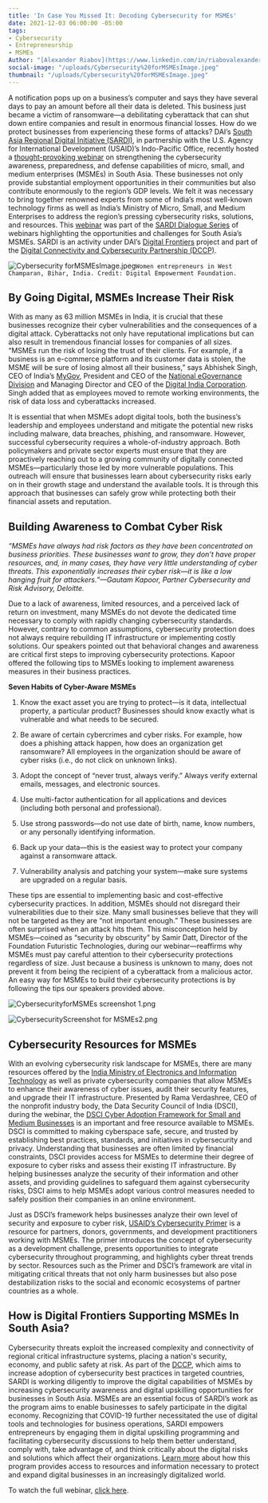 ```yaml
---
title: 'In Case You Missed It: Decoding Cybersecurity for MSMEs'
date: 2021-12-03 06:00:00 -05:00
tags:
- Cybersecurity
- Entrepreneurship
- MSMEs
Author: "[Alexander Riabov](https://www.linkedin.com/in/riabovalexander/)"
social-image: "/uploads/Cybersecurity%20forMSMEsImage.jpeg"
thumbnail: "/uploads/Cybersecurity%20forMSMEsImage.jpeg"
---
```


A notification pops up on a business’s computer and says they have several days to pay an amount before all their data is deleted. This business just became a victim of ransomware—a debilitating cyberattack that can shut down entire companies and result in enormous financial losses. How do we protect businesses from experiencing these forms of attacks? DAI’s [South Asia Regional Digital Initiative (SARDI),](https://www.usaid.gov/digital-development/sardi-factsheet) in partnership with the U.S. Agency for International Development (USAID)’s Indo-Pacific Office, recently hosted a [thought-provoking webinar](https://www.youtube.com/watch?v=wBywomxU6qI&t=2942s) on strengthening the cybersecurity awareness, preparedness, and defense capabilities of micro, small, and medium enterprises (MSMEs) in South Asia. These businesses not only provide substantial employment opportunities in their communities but also contribute enormously to the region’s GDP levels. We felt it was necessary to bring together renowned experts from some of India’s most well-known technology firms as well as India’s Ministry of Micro, Small, and Medium Enterprises to address the region’s pressing cybersecurity risks, solutions, and resources. This [webinar](https://www.youtube.com/watch?v=wBywomxU6qI&t=2942s) was part of the [SARDI Dialogue Series](https://app.livestorm.co/usaid/sardi) of webinars highlighting the opportunities and challenges for South Asia’s MSMEs. SARDI is an activity under DAI’s [Digital Frontiers](https://www.dai.com/our-work/projects/worldwide-digital-frontiers-df) project and part of the [Digital Connectivity and Cybersecurity Partnership (DCCP)](https://www.usaid.gov/digital-development/digital-connectivity-cybersecurity-partnership).

![Cybersecurity forMSMEsImage.jpeg](/uploads/Cybersecurity%20forMSMEsImage.jpeg)`Women entrepreneurs in West Champaran, Bihar, India. Credit: Digital Empowerment Foundation.`

<!--more-->

## By Going Digital, MSMEs Increase Their Risk

With as many as 63 million MSMEs in India, it is crucial that these businesses recognize their cyber vulnerabilities and the consequences of a digital attack. Cyberattacks not only have reputational implications but can also result in tremendous financial losses for companies of all sizes. “MSMEs run the risk of losing the trust of their clients. For example, if a business is an e-commerce platform and its customer data is stolen, the MSME will be sure of losing almost all their business,” says Abhishek Singh, CEO of India’s [MyGov](https://www.mygov.in/covid-19/), President and CEO of the [National eGovernance Division](https://negd.gov.in/) and Managing Director and CEO of the [Digital India Corporation](https://dic.gov.in/). Singh added that as employees moved to remote working environments, the risk of data loss and cyberattacks increased.

It is essential that when MSMEs adopt digital tools, both the business’s leadership and employees understand and mitigate the potential new risks including malware, data breaches, phishing, and ransomware. However, successful cybersecurity requires a whole-of-industry approach. Both policymakers and private sector experts must ensure that they are proactively reaching out to a growing community of digitally connected MSMEs—particularly those led by more vulnerable populations. This outreach will ensure that businesses learn about cybersecurity risks early on in their growth stage and understand the available tools. It is through this approach that businesses can safely grow while protecting both their financial assets and reputation.

## Building Awareness to Combat Cyber Risk

*“MSMEs have always had risk factors as they have been concentrated on business priorities. These businesses want to grow, they don’t have proper resources, and, in many cases, they have very little understanding of cyber threats. This exponentially increases their cyber risk—it is like a low hanging fruit for attackers.”—Gautam Kapoor, Partner Cybersecurity and Risk Advisory, Deloitte.*

Due to a lack of awareness, limited resources, and a perceived lack of return on investment, many MSMEs do not devote the dedicated time necessary to comply with rapidly changing cybersecurity standards. However, contrary to common assumptions, cybersecurity protection does not always require rebuilding IT infrastructure or implementing costly solutions. Our speakers pointed out that behavioral changes and awareness are critical first steps to improving cybersecurity protections. Kapoor offered the following tips to MSMEs looking to implement awareness measures in their business practices.

**Seven Habits of Cyber-Aware MSMEs**

1. Know the exact asset you are trying to protect—is it data, intellectual property, a particular product? Businesses should know exactly what is vulnerable and what needs to be secured.

2. Be aware of certain cybercrimes and cyber risks. For example, how does a phishing attack happen, how does an organization get ransomware? All employees in the organization should be aware of cyber risks (i.e., do not click on unknown links).

3. Adopt the concept of “never trust, always verify.” Always verify external emails, messages, and electronic sources.

4. Use multi-factor authentication for all applications and devices (including both personal and professional).

5. Use strong passwords—do not use date of birth, name, know numbers, or any personally identifying information.

6. Back up your data—this is the easiest way to protect your company against a ransomware attack.

7. Vulnerability analysis and patching your system—make sure systems are upgraded on a regular basis.

These tips are essential to implementing basic and cost-effective cybersecurity practices. In addition, MSMEs should not disregard their vulnerabilities due to their size. Many small businesses believe that they will not be targeted as they are “not important enough.” These businesses are often surprised when an attack hits them. This misconception held by MSMEs—coined as “security by obscurity” by Samir Datt, Director of the Foundation Futuristic Technologies, during our webinar—reaffirms why MSMEs must pay careful attention to their cybersecurity protections regardless of size. Just because a business is unknown to many, does not prevent it from being the recipient of a cyberattack from a malicious actor. An easy way for MSMEs to build their cybersecurity protections is by following the tips our speakers provided above.

![CybersecurityforMSMEs screenshot 1.png](/uploads/CybersecurityforMSMEs%20screenshot%201.png)

![CybersecurityScreenshot for MSMEs2.png](/uploads/CybersecurityScreenshot%20for%20MSMEs2.png)

## Cybersecurity Resources for MSMEs

With an evolving cybersecurity risk landscape for MSMEs, there are many resources offered by the [India Ministry of Electronics and Information Technology](https://nielit.gov.in/content/e-learning-31) as well as private cybersecurity companies that allow MSMEs to enhance their awareness of cyber issues, audit their security features, and upgrade their IT infrastructure. Presented by Rama Verdashree, CEO of the nonprofit industry body, the Data Security Council of India (DSCI), during the webinar, the [DSCI Cyber Adoption Framework for Small and Medium Businesses](https://www.dsci.in/content/dsci-cyber-adoption-framework-smbs) is an important and free resource available to MSMEs. DSCI is committed to making cyberspace safe, secure, and trusted by establishing best practices, standards, and initiatives in cybersecurity and privacy. Understanding that businesses are often limited by financial constraints, DSCI provides access for MSMEs to determine their degree of exposure to cyber risks and assess their existing IT infrastructure. By helping businesses analyze the security of their information and other assets, and providing guidelines to safeguard them against cybersecurity risks, DSCI aims to help MSMEs adopt various control measures needed to safely position their companies in an online environment.

Just as DSCI’s framework helps businesses analyze their own level of security and exposure to cyber risk, [USAID’s Cybersecurity Primer](https://www.usaid.gov/sites/default/files/documents/10-26-21_EXTERNAL_CyberPrimer-CLEARED-accessible.pdf) is a resource for partners, donors, governments, and development practitioners working with MSMEs. The primer introduces the concept of cybersecurity as a development challenge, presents opportunities to integrate cybersecurity throughout programming, and highlights cyber threat trends by sector. Resources such as the Primer and DSCI’s framework are vital in mitigating critical threats that not only harm businesses but also pose destabilization risks to the social and economic ecosystems of partner countries as a whole.

## How is Digital Frontiers Supporting MSMEs In South Asia?

Cybersecurity threats exploit the increased complexity and connectivity of regional critical infrastructure systems, placing a nation's security, economy, and public safety at risk. As part of the [DCCP](https://www.usaid.gov/digital-development/digital-connectivity-cybersecurity-partnership), which aims to increase adoption of cybersecurity best practices in targeted countries, SARDI is working diligently to improve the digital capabilities of MSMEs by increasing cybersecurity awareness and digital upskilling opportunities for businesses in South Asia. MSMEs are an essential focus of SARDI’s work as the program aims to enable businesses to safely participate in the digital economy. Recognizing that COVID-19 further necessitated the use of digital tools and technologies for business operations, SARDI empowers entrepreneurs by engaging them in digital upskilling programming and facilitating cybersecurity discussions to help them better understand, comply with, take advantage of, and think critically about the digital risks and solutions which affect their organizations. [Learn more](https://www.usaid.gov/digital-development/sardi-factsheet) about how this program provides access to resources and information necessary to protect and expand digital businesses in an increasingly digitalized world.

To watch the full webinar, [click here](https://www.youtube.com/watch?v=wBywomxU6qI&t=2942s).
